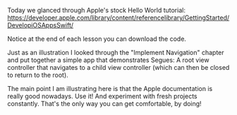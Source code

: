 Today we glanced through Apple's stock Hello World tutorial:  https://developer.apple.com/library/content/referencelibrary/GettingStarted/DevelopiOSAppsSwift/

Notice at the end of each lesson you can download the code.

Just as an illustration I looked through the "Implement Navigation" chapter and put together a simple app that demonstrates Segues: A root view controller that navigates to a child view controller (which can then be closed to return to the root).

The main point I am illustrating here is that the Apple documentation is really good nowadays. Use it! And experiment with fresh projects constantly. That's the only way you can get comfortable, by doing!
